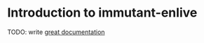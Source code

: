 # Introduction to immutant-enlive

TODO: write [great documentation](http://jacobian.org/writing/great-documentation/what-to-write/)

